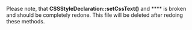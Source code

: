 Please note, that **CSSStyleDeclaration::setCssText()** and **** is broken and should be completely redone.
This file will be deleted after redoing these methods.
